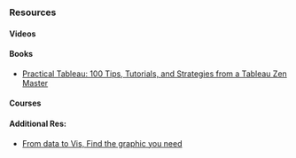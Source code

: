 ### Resources

#### Videos



#### Books
- [Practical Tableau: 100 Tips, Tutorials, and Strategies from a Tableau Zen Master](https://www.amazon.com/Practical-Tableau-Tutorials-Strategies-Master/dp/1491977310) 


#### Courses


#### Additional Res:
- [From data to Vis, Find the graphic you need](https://www.data-to-viz.com/)